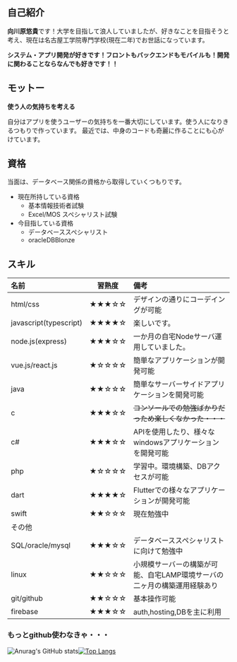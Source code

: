 ## 自己紹介

**向川原悠貴**です！大学を目指して浪人していましたが、好きなことを目指そうと考え、現在は名古屋工学院専門学校(現在二年)でお世話になっています。

**システム・アプリ開発が好きです！フロントもバックエンドもモバイルも！開発に関わることならなんでも好きです！！**

## モットー

 **使う人の気持ちを考える**

自分はアプリを使うユーザーの気持ちを一番大切にしています。使う人になりきるつもりで作っています。
最近では、中身のコードも奇麗に作ることにも心がけています。

## 資格

当面は、データベース関係の資格から取得していくつもりです。

- 現在所持している資格
  - 基本情報技術者試験
  - Excel/MOS スペシャリスト試験
- 今目指している資格
  - データベーススペシャリスト
  - oracleDBBlonze

## スキル
| 名前 | 習熟度 | 備考 |
|:-----------|:-----------:|:------------|
| html/css   | ★★★☆☆ | デザインの通りにコーデイングが可能 |
| javascript(typescript) | ★★★★☆ | 楽しいです。 |
| node.js(express) | ★★★☆☆| 一か月の自宅Nodeサーバ運用していました。 |
| vue.js/react.js | ★☆☆☆☆| 簡単なアプリケーションが開発可能 |
| java | ★★☆☆☆ | 簡単なサーバーサイドアプリケーションを開発可能 |
| c | ★★★☆☆ | ~~コンソールでの勉強ばかりだっため楽しくなかった・・・~~ | 
| c#  | ★★★☆☆ | APIを使用したり、様々なwindowsアプリケーションを開発可能 |
| php  | ★☆☆☆☆ | 学習中。環境構築、DBアクセスが可能 |
| dart | ★★★★☆ | Flutterでの様々なアプリケーションが開発可能 |
| swift    | ★★☆☆☆ | 現在勉強中 |
| その他 |
| SQL/oracle/mysql   | ★★★☆☆ | データベーススペシャリストに向けて勉強中 |
| linux | ★★☆☆☆ | 小規模サーバーの構築が可能、自宅LAMP環境サーバの二ヶ月の構築運用経験あり | 
| git/github | ★★☆☆☆ | 基本操作可能 | 
| firebase | ★★★☆☆ | auth,hosting,DBを主に利用 |


### もっとgithub使わなきゃ・・・
![Anurag's GitHub stats](https://github-readme-stats.vercel.app/api?username=Mu-munn&show_icons=true)[![Top Langs](https://github-readme-stats.vercel.app/api/top-langs/?username=Mu-munn&layout=compact)](https://github.com/anuraghazra/github-readme-stats)
